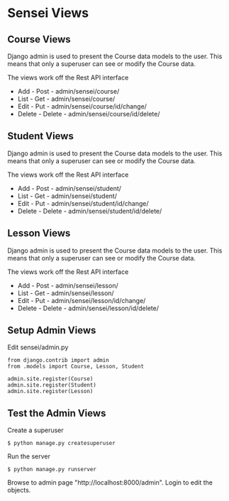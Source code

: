 # Sensei Views

## Course Views

Django admin is used to present the Course data models to the user.  This means that only a
superuser can see or modify the Course data.

The views work off the Rest API interface

* Add    - Post     - admin/sensei/course/
* List   - Get      - admin/sensei/course/
* Edit   - Put      - admin/sensei/course/id/change/
* Delete - Delete   - admin/sensei/course/id/delete/


## Student Views

Django admin is used to present the Course data models to the user.  This means that only a
superuser can see or modify the Course data.

The views work off the Rest API interface

* Add    - Post     - admin/sensei/student/
* List   - Get      - admin/sensei/student/
* Edit   - Put      - admin/sensei/student/id/change/
* Delete - Delete   - admin/sensei/student/id/delete/


## Lesson Views

Django admin is used to present the Course data models to the user.  This means that only a
superuser can see or modify the Course data.

The views work off the Rest API interface

* Add    - Post     - admin/sensei/lesson/
* List   - Get      - admin/sensei/lesson/
* Edit   - Put      - admin/sensei/lesson/id/change/
* Delete - Delete   - admin/sensei/lesson/id/delete/


## Setup Admin Views

Edit sensei/admin.py

```
from django.contrib import admin
from .models import Course, Lesson, Student

admin.site.register(Course)
admin.site.register(Student)
admin.site.register(Lesson)
```


## Test the Admin Views

Create a superuser

```
$ python manage.py createsuperuser
```

Run the server

```
$ python manage.py runserver
```

Browse to admin page "http://localhost:8000/admin".  Login to edit the objects.

